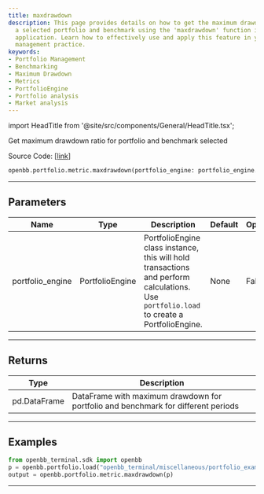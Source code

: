```yaml
---
title: maxdrawdown
description: This page provides details on how to get the maximum drawdown ratio for
  a selected portfolio and benchmark using the 'maxdrawdown' function in the OpenBB
  application. Learn how to effectively use and apply this feature in your portfolio
  management practice.
keywords:
- Portfolio Management
- Benchmarking
- Maximum Drawdown
- Metrics
- PortfolioEngine
- Portfolio analysis
- Market analysis
---
```


import HeadTitle from '@site/src/components/General/HeadTitle.tsx';

<HeadTitle title="portfolio.metric.maxdrawdown - Reference | OpenBB SDK Docs" />

Get maximum drawdown ratio for portfolio and benchmark selected

Source Code: [[link](https://github.com/OpenBB-finance/OpenBB/tree/main/openbb_terminal/portfolio/portfolio_model.py#L1266)]

```python
openbb.portfolio.metric.maxdrawdown(portfolio_engine: portfolio_engine.PortfolioEngine)
```

---

## Parameters

| Name | Type | Description | Default | Optional |
| ---- | ---- | ----------- | ------- | -------- |
| portfolio_engine | PortfolioEngine | PortfolioEngine class instance, this will hold transactions and perform calculations.<br/>Use `portfolio.load` to create a PortfolioEngine. | None | False |


---

## Returns

| Type | Description |
| ---- | ----------- |
| pd.DataFrame | DataFrame with maximum drawdown for portfolio and benchmark for different periods |
---

## Examples

```python
from openbb_terminal.sdk import openbb
p = openbb.portfolio.load("openbb_terminal/miscellaneous/portfolio_examples/holdings/example.csv")
output = openbb.portfolio.metric.maxdrawdown(p)
```

---
